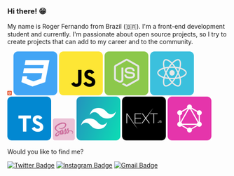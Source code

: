 ### Hi there! 😁

My name is Roger Fernando from Brazil (🇧🇷). I'm a front-end development student and currently. I'm passionate about open source projects, so I try to create projects that can add to my career and to the community.

<p>
  <img src="./assets/html5.svg" width ="10px"/>
  <img src="./assets/css3.svg" />
  <img src="./assets/javascript.svg" />
  <img src="./assets/node.svg" />
  <img src="./assets/reactjs.svg" />
  <img src="./assets/typescript.svg" />
  <img src="./assets/sass.png" />
  <img src="./assets/tailwind.svg" />
  <img src="./assets/nextjs.svg" />
  <img src="./assets/graphql.svg" />
</p>

Would you like to find me?

[![Twitter Badge](https://img.shields.io/badge/-@rogerflan-00875f?style=flat-square&labelColor=00875f&logo=twitter&logoColor=white&link=https://twitter.com/rogerflan)](https://twitter.com/rogerflan) 
[![Instagram Badge](https://img.shields.io/badge/-@rogerflan-00875f?style=flat-square&logo=instagram&logoColor=white&link=https://www.instagram.com/rogerflan)](https://www.instagram.com/rogerflan) 
[![Gmail Badge](https://img.shields.io/badge/-rogerfernandoluizf@gmail.com-00875f?style=flat-square&logo=Gmail&logoColor=white&link=mailto:rogerfernandoluizf@gmail.com)](mailto:rogerfernandoluizf@gmail.com)

